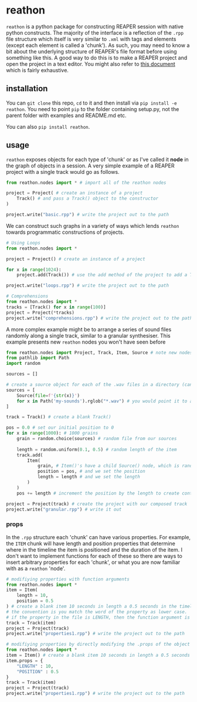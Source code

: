 # reathon

`reathon` is a python package for constructing REAPER session with native python constructs. The majority of the interface is a reflection of the `.rpp` file structure which itself is very similar to `.xml` with tags and elements (except each element is called a 'chunk'). As such, you may need to know a bit about the underlying structure of REAPER's file format before using something like this. A good way to do this is to make a REAPER project and open the project in a text editor. You might also refer to [this document](https://github.com/ReaTeam/Doc/blob/master/State%20Chunk%20Definitions) which is fairly exhaustive.

## installation

You can `git clone` this repo, `cd` to it and then install via `pip install -e reathon`. You need to point `pip` to the folder containing setup.py, not the parent folder with examples and README.md etc.

You can also `pip install reathon`.

## usage

`reathon` exposes objects for each type of 'chunk' or as I've called it **node** in the graph of objects in a session. A very simple example of a REAPER project with a single track would go as follows.

```python
from reathon.nodes import * # import all of the reathon nodes

project = Project( # create an instance of a project
    Track() # and pass a Track() object to the constructor
)

project.write("basic.rpp") # write the project out to the path
```

We can construct such graphs in a variety of ways which lends `reathon` towards programmatic constructions of projects.

```python
# Using Loops
from reathon.nodes import *

project = Project() # create an instance of a project

for x in range(1024):
    project.add(Track()) # use the add method of the project to add a Track()

project.write("loops.rpp") # write the project out to the path
```

```python
# Comprehensions
from reathon.nodes import *
tracks = [Track() for x in range(100)]
project = Project(*tracks)
project.write("comprehensions.rpp") # write the project out to the path
```

A more complex example might be to arrange a series of sound files randomly along a single track, similar to a granular synthesiser. This example presents new `reathon` nodes you won't have seen before

```python
from reathon.nodes import Project, Track, Item, Source # note new nodes Item() and Source()
from pathlib import Path
import random

sources = []

# create a source object for each of the .wav files in a directory (can you tell I love comprehensions)
sources = [
    Source(file=f'{str(x)}')
    for x in Path('my-sounds').rglob("*.wav") # you would point it to an actual folder of sounds, not just 'my-sounds'
]

track = Track() # create a blank Track()

pos = 0.0 # set our initial position to 0
for x in range(1000): # 1000 grains
    grain = random.choice(sources) # random file from our sources
    
    length = random.uniform(0.1, 0.5) # random length of the item
    track.add(
        Item(
            grain, # Item()'s have a child Source() node, which is randomly selected above
            position = pos, # and we set the position
            length = length # and we set the length
        )
    )
    pos += length # increment the position by the length to create contiguous blocks

project = Project(track) # create the project with our composed track
project.write("granular.rpp") # write it out
```

### props
In the `.rpp` structure each 'chunk' can have various properties. For example, the `ITEM` chunk will have length and position properties that determine where in the timeline the item is positioned and the duration of the item. I don't want to implement functions for each of these so there are ways to insert arbitrary properties for each 'chunk', or what you are now familiar with as a `reathon` 'node'.

```python
# modifiying properties with function arguments
from reathon.nodes import *
item = Item(
    length = 10, 
    position = 0.5
) # create a blank item 10 seconds in length a 0.5 seconds in the timeline
# the convention is you match the word of the property as lower case.
# if the property in the file is LENGTH, then the function argument is 'length'
track = Track(item)
project = Project(track)
project.write("properties1.rpp") # write the project out to the path
```

```python
# modifiying properties by directly modifying the .props of the object
from reathon.nodes import *
item = Item() # create a blank item 10 seconds in length a 0.5 seconds in the timeline
item.props = {
    "LENGTH" : 10,
    "POSITION" : 0.5
}
track = Track(item)
project = Project(track)
project.write("properties1.rpp") # write the project out to the path
```
